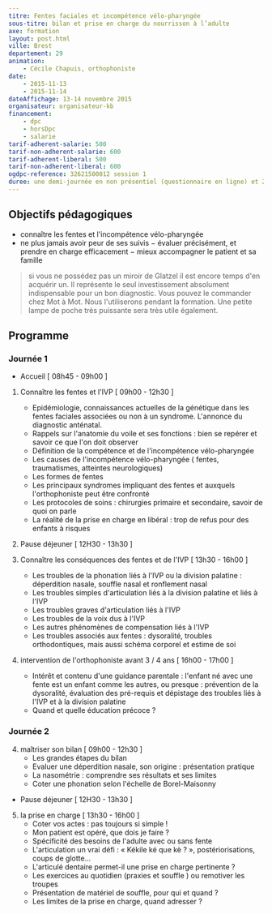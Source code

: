 ```yaml
---
titre: Fentes faciales et incompétence vélo-pharyngée
sous-titre: bilan et prise en charge du nourrisson à l’adulte 
axe: formation
layout: post.html
ville: Brest
departement: 29
animation:
    - Cécile Chapuis, orthophoniste
date: 
    - 2015-11-13
    - 2015-11-14
dateAffichage: 13-14 novembre 2015
organisateur: organisateur-kb
financement:
    - dpc
    - horsDpc
    - salarie
tarif-adherent-salarie: 500
tarif-non-adherent-salarie: 600
tarif-adherent-liberal: 500
tarif-non-adherent-liberal: 600
ogdpc-reference: 32621500012 session 1
duree: une demi­‐journée en non présentiel (questionnaire en ligne) et 2 jours en présentiel avec le formateur
---
```


## Objectifs pédagogiques

- connaître les fentes et l'incompétence vélo-pharyngée
- ne plus jamais avoir peur de ses suivis
− évaluer précisément, et prendre en charge efficacement
− mieux accompagner le patient et sa famille

> si vous ne possédez pas un miroir de Glatzel il est encore temps d'en acquérir un. Il représente le seul investissement absolument indispensable pour un bon diagnostic. Vous pouvez
> le commander chez Mot à Mot. Nous l'utiliserons pendant la formation. 
> Une petite lampe de poche très puissante sera très utile également.

## Programme

### Journée 1

- Accueil [ 08h45 - 09h00 ] 
1. Connaître les fentes et l'IVP [ 09h00 - 12h30 ]
    - Epidémiologie, connaissances actuelles de la génétique dans les fentes faciales associées
    ou non à un syndrome. L'annonce du diagnostic anténatal.
    - Rappels sur l'anatomie du voile et ses fonctions : bien se repérer et savoir ce que l'on doit
    observer
    - Définition de la compétence et de l'incompétence vélo-pharyngée
    - Les causes de l'incompétence vélo-pharyngée ( fentes, traumatismes, atteintes
    neurologiques)
    - Les formes de fentes 
    - Les principaux syndromes impliquant des fentes et auxquels l'orthophoniste peut être
    confronté
    - Les protocoles de soins : chirurgies primaire et secondaire, savoir de quoi on parle
    - La réalité de la prise en charge en libéral : trop de refus pour des enfants à risques

2. Pause déjeuner [ 12H30 - 13h30 ]

2. Connaître les conséquences des fentes et de l'IVP [ 13h30 - 16h00 ]
    - Les troubles de la phonation liés à l'IVP ou la division palatine : déperdition nasale, souffle
    nasal et ronflement nasal
    - Les troubles simples d'articulation liés à la division palatine et liés à l'IVP
    - Les troubles graves d'articulation liés à l'IVP
    - Les troubles de la voix dus à l'IVP
    - Les autres phénomènes de compensation liés à l'IVP
    - Les troubles associés aux fentes : dysoralité, troubles orthodontiques, mais aussi schéma
    corporel et estime de soi
3. intervention de l'orthophoniste avant 3 / 4 ans [ 16h00 - 17h00 ]
    - Intérêt  et contenu d'une guidance parentale : l'enfant né avec une fente est un enfant comme les autres, ou presque : prévention de la dysoralité, évaluation des pré-requis et dépistage des troubles liés à l'IVP et à la division palatine
    - Quand et quelle éducation précoce ?

### Journée 2

4. maîtriser son bilan [ 09h00 - 12h30 ]
    - Les grandes étapes du bilan
    - Evaluer une déperdition nasale, son origine : présentation pratique
    - La nasométrie : comprendre ses résultats et ses limites
    - Coter une phonation selon l'échelle de Borel-Maisonny

- Pause déjeuner [ 12H30 - 13h30 ]

5. la prise en charge [ 13h30 - 16h00 ]
    - Coter vos actes : pas toujours si simple !
    - Mon patient est opéré, que dois je faire ?
    - Spécificité des besoins de l'adulte avec ou sans fente 
    - L'articulation un vrai défi : «  Kékile ké que kè ? », postériorisations, coups de glotte... 
    - L'articulé dentaire permet-il une prise en charge pertinente ?
    - Les exercices au quotidien (praxies et souffle ) ou remotiver les troupes
    - Présentation de matériel de souffle, pour qui et quand ?
    - Les limites de la prise en charge, quand adresser ? 
